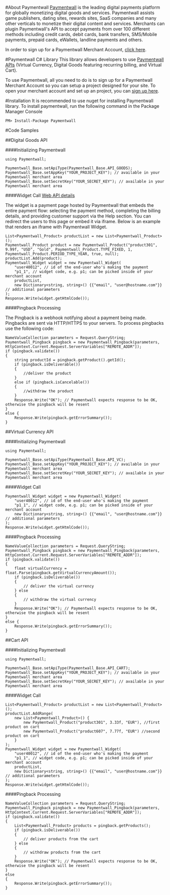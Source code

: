 #About Paymentwall
[Paymentwall](http://paymentwall.com/?source=gh) is the leading digital payments platform for globally monetizing digital goods and services. Paymentwall assists game publishers, dating sites, rewards sites, SaaS companies and many other verticals to monetize their digital content and services. 
Merchants can plugin Paymentwall's API to accept payments from over 100 different methods including credit cards, debit cards, bank transfers, SMS/Mobile payments, prepaid cards, eWallets, landline payments and others. 

In order to sign up for a Paymentwall Merchant Account, [click here](http://paymentwall.com/signup/merchant?source=gh).

#Paymentwall C# Library
This library allows developers to use [Paymentwall APIs](http://paymentwall.com/en/documentation/API-Documentation/722?source=gh) (Virtual Currency, Digital Goods featuring recurring billing, and Virtual Cart).

To use Paymentwall, all you need to do is to sign up for a Paymentwall Merchant Account so you can setup a project designed for your site.
To open your merchant account and set up an project, you can [sign up here](http://paymentwall.com/signup/merchant?source=gh).

#Installation
It is recommended to use nuget for installing Paymentwall library. To install paymentwall, run the following command in the Package Manager Console
```
PM> Install-Package Paymentwall
```

#Code Samples

##Digital Goods API

####Initializing Paymentwall
```
using Paymentwall;

Paymentwall_Base.setApiType(Paymentwall_Base.API_GOODS);
Paymentwall_Base.setAppKey("YOUR_PROJECT_KEY"); // available in your Paymentwall merchant area
Paymentwall_Base.setSecretKey("YOUR_SECRET_KEY"); // available in your Paymentwall merchant area
```

####Widget Call
[Web API details](http://www.paymentwall.com/en/documentation/Digital-Goods-API/710#paymentwall_widget_call_flexible_widget_call)

The widget is a payment page hosted by Paymentwall that embeds the entire payment flow: selecting the payment method, completing the billing details, and providing customer support via the Help section. You can redirect the users to this page or embed it via iframe. Below is an example that renders an iframe with Paymentwall Widget.
```
List<Paymentwall_Product> productList = new List<Paymentwall_Product>();
Paymentwall_Product product = new Paymentwall_Product("product301", 9.99f, "USD", "Gold", Paymentwall_Product.TYPE_FIXED, 1, Paymentwall_Product.PERIOD_TYPE_YEAR, true, null);
productList.Add(product);
Paymentwall_Widget widget = new Paymentwall_Widget(
	"user40012", // id of the end-user who's making the payment
	"p1_1", // widget code, e.g. p1; can be picked inside of your merchant account
	productList,
	new Dictionary<string, string>() {{"email", "user@hostname.com"}} // additional parameters
);
Response.Write(widget.getHtmlCode());
```

####Pingback Processing

The Pingback is a webhook notifying about a payment being made. Pingbacks are sent via HTTP/HTTPS to your servers. To process pingbacks use the following code:
```
NameValueCollection parameters = Request.QueryString;
Paymentwall_Pingback pingback = new Paymentwall_Pingback(parameters, HttpContext.Current.Request.ServerVariables["REMOTE_ADDR"]);
if (pingback.validate())
{
	string productId = pingback.getProduct().getId();
	if (pingback.isDeliverable())
	{
		//deliver the product
	}
	else if (pingback.isCancelable())
	{
		//withdraw the product
	}
	Response.Write("OK"); // Paymentwall expects response to be OK, otherwise the pingback will be resent
}
else {                
	Response.Write(pingback.getErrorSummary());
}
```

##Virtual Currency API

####Initializing Paymentwall
```
using Paymentwall;

Paymentwall_Base.setApiType(Paymentwall_Base.API_VC);
Paymentwall_Base.setAppKey("YOUR_PROJECT_KEY"); // available in your Paymentwall merchant area
Paymentwall_Base.setSecretKey("YOUR_SECRET_KEY"); // available in your Paymentwall merchant area
```

####Widget Call
```
Paymentwall_Widget widget = new Paymentwall_Widget(
	"user40012", // id of the end-user who's making the payment
	"p1_1", // widget code, e.g. p1; can be picked inside of your merchant account
	new Dictionary<string, string>() {{"email", "user@hostname.com"}} // additional parameters
);
Response.Write(widget.getHtmlCode());
```

####Pingback Processing

```
NameValueCollection parameters = Request.QueryString;
Paymentwall_Pingback pingback = new Paymentwall_Pingback(parameters, HttpContext.Current.Request.ServerVariables["REMOTE_ADDR"]);
if (pingback.validate())
{
	float virtualCurrency = float.Parse(pingback.getVirtualCurrencyAmount());
	if (pingback.isDeliverable())
	{
		// deliver the virtual currency
	} else 
	{
		// withdraw the virtual currency
	}
	Response.Write("OK"); // Paymentwall expects response to be OK, otherwise the pingback will be resent
}
else {
	Response.Write(pingback.getErrorSummary());
}
```

##Cart API

####Initializing Paymentwall
```
using Paymentwall;

Paymentwall_Base.setApiType(Paymentwall_Base.API_CART);
Paymentwall_Base.setAppKey("YOUR_PROJECT_KEY"); // available in your Paymentwall merchant area
Paymentwall_Base.setSecretKey("YOUR_SECRET_KEY"); // available in your Paymentwall merchant area
```

####Widget Call
```
List<Paymentwall_Product> productList = new List<Paymentwall_Product>();
productList.AddRange(
	new List<Paymentwall_Product>() {
		new Paymentwall_Product("product301", 3.33f, "EUR"), //first product on cart
		new Paymentwall_Product("product607", 7.77f, "EUR") //second product on cart
	}
);
Paymentwall_Widget widget = new Paymentwall_Widget(
	"user40012", // id of the end-user who's making the payment
	"p1_1", // widget code, e.g. p1; can be picked inside of your merchant account
	productList,
	new Dictionary<string, string>() {{"email", "user@hostname.com"}} // additional parameters
);
Response.Write(widget.getHtmlCode());
```

####Pingback Processing

```
NameValueCollection parameters = Request.QueryString;
Paymentwall_Pingback pingback = new Paymentwall_Pingback(parameters, HttpContext.Current.Request.ServerVariables["REMOTE_ADDR"]);
if (pingback.validate())
{
	List<Paymentwall_Product> products = pingback.getProducts();
	if (pingback.isDeliverable())
	{
		// deliver products from the cart
	} else 
	{
		// withdraw products from the cart
	}
	Response.Write("OK"); // Paymentwall expects response to be OK, otherwise the pingback will be resent
}
else 
{
	Response.Write(pingback.getErrorSummary());
}
```
